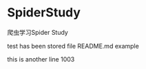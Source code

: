 # SpiderStudy
爬虫学习Spider Study


test has been stored file README.md example


this is another line 1003
